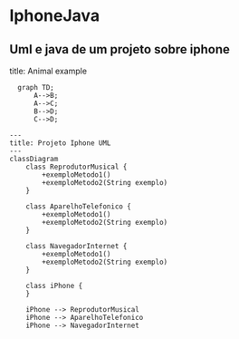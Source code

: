 # IphoneJava
Uml e java de um projeto sobre iphone
---
title: Animal example

```mermaid
  graph TD;
      A-->B;
      A-->C;
      B-->D;
      C-->D;
```
```mermaid
---
title: Projeto Iphone UML
---
classDiagram
    class ReprodutorMusical {
        +exemploMetodo1()
        +exemploMetodo2(String exemplo)
    }

    class AparelhoTelefonico {
        +exemploMetodo1()
        +exemploMetodo2(String exemplo)
    }

    class NavegadorInternet {
        +exemploMetodo1()
        +exemploMetodo2(String exemplo)
    }

    class iPhone {
    }

    iPhone --> ReprodutorMusical
    iPhone --> AparelhoTelefonico
    iPhone --> NavegadorInternet
```
